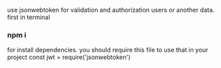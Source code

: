 use jsonwebtoken for validation and authorization users or another data.
first in terminal  
### npm i 
for install dependencies.
you should require this file to use that in your project
const jwt = require('jsonwebtoken')
